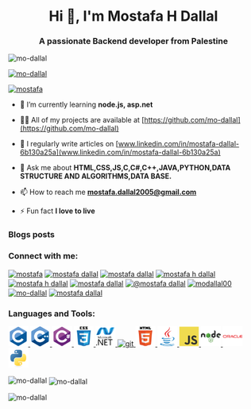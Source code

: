 <h1 align="center">Hi 👋, I'm Mostafa H Dallal</h1>
<h3 align="center">A passionate Backend developer from Palestine</h3>

<p align="left"> <img src="https://komarev.com/ghpvc/?username=mo-dallal&label=Profile%20views&color=0e75b6&style=flat" alt="mo-dallal" /> </p>

<p align="left"> <a href="https://github.com/ryo-ma/github-profile-trophy"><img src="https://github-profile-trophy.vercel.app/?username=mo-dallal" alt="mo-dallal" /></a> </p>

<p align="left"> <a href="https://twitter.com/mostafa" target="blank"><img src="https://img.shields.io/twitter/follow/mostafa?logo=twitter&style=for-the-badge" alt="mostafa" /></a> </p>

- 🌱 I’m currently learning **node.js, asp.net**

- 👨‍💻 All of my projects are available at [https://github.com/mo-dallal](https://github.com/mo-dallal)

- 📝 I regularly write articles on [www.linkedin.com/in/mostafa-dallal-6b130a25a](www.linkedin.com/in/mostafa-dallal-6b130a25a)

- 💬 Ask me about **HTML,CSS,JS,C,C#,C++,JAVA,PYTHON,DATA STRUCTURE AND ALGORITHMS,DATA BASE.**

- 📫 How to reach me **mostafa.dallal2005@gmail.com**

- ⚡ Fun fact **I love to live**

### Blogs posts
<!-- BLOG-POST-LIST:START -->
<!-- BLOG-POST-LIST:END -->

<h3 align="left">Connect with me:</h3>
<p align="left">
<a href="https://twitter.com/mostafa" target="blank"><img align="center" src="https://raw.githubusercontent.com/rahuldkjain/github-profile-readme-generator/master/src/images/icons/Social/twitter.svg" alt="mostafa" height="30" width="40" /></a>
<a href="https://linkedin.com/in/mostafa dallal" target="blank"><img align="center" src="https://raw.githubusercontent.com/rahuldkjain/github-profile-readme-generator/master/src/images/icons/Social/linked-in-alt.svg" alt="mostafa dallal" height="30" width="40" /></a>
<a href="https://stackoverflow.com/users/mostafa dallal" target="blank"><img align="center" src="https://raw.githubusercontent.com/rahuldkjain/github-profile-readme-generator/master/src/images/icons/Social/stack-overflow.svg" alt="mostafa dallal" height="30" width="40" /></a>
<a href="https://fb.com/mostafa h dallal" target="blank"><img align="center" src="https://raw.githubusercontent.com/rahuldkjain/github-profile-readme-generator/master/src/images/icons/Social/facebook.svg" alt="mostafa h dallal" height="30" width="40" /></a>
<a href="https://instagram.com/mostafa h dallal" target="blank"><img align="center" src="https://raw.githubusercontent.com/rahuldkjain/github-profile-readme-generator/master/src/images/icons/Social/instagram.svg" alt="mostafa h dallal" height="30" width="40" /></a>
<a href="https://www.behance.net/mostafa dallal" target="blank"><img align="center" src="https://raw.githubusercontent.com/rahuldkjain/github-profile-readme-generator/master/src/images/icons/Social/behance.svg" alt="mostafa dallal" height="30" width="40" /></a>
<a href="https://medium.com/@mostafa dallal" target="blank"><img align="center" src="https://raw.githubusercontent.com/rahuldkjain/github-profile-readme-generator/master/src/images/icons/Social/medium.svg" alt="@mostafa dallal" height="30" width="40" /></a>
<a href="https://www.codechef.com/users/modallal00" target="blank"><img align="center" src="https://cdn.jsdelivr.net/npm/simple-icons@3.1.0/icons/codechef.svg" alt="modallal00" height="30" width="40" /></a>
<a href="https://codeforces.com/profile/mo-dallal" target="blank"><img align="center" src="https://raw.githubusercontent.com/rahuldkjain/github-profile-readme-generator/master/src/images/icons/Social/codeforces.svg" alt="mo-dallal" height="30" width="40" /></a>
<a href="https://www.leetcode.com/mostafa dallal" target="blank"><img align="center" src="https://raw.githubusercontent.com/rahuldkjain/github-profile-readme-generator/master/src/images/icons/Social/leet-code.svg" alt="mostafa dallal" height="30" width="40" /></a>
</p>

<h3 align="left">Languages and Tools:</h3>
<p align="left"> <a href="https://www.cprogramming.com/" target="_blank" rel="noreferrer"> <img src="https://raw.githubusercontent.com/devicons/devicon/master/icons/c/c-original.svg" alt="c" width="40" height="40"/> </a> <a href="https://www.w3schools.com/cpp/" target="_blank" rel="noreferrer"> <img src="https://raw.githubusercontent.com/devicons/devicon/master/icons/cplusplus/cplusplus-original.svg" alt="cplusplus" width="40" height="40"/> </a> <a href="https://www.w3schools.com/cs/" target="_blank" rel="noreferrer"> <img src="https://raw.githubusercontent.com/devicons/devicon/master/icons/csharp/csharp-original.svg" alt="csharp" width="40" height="40"/> </a> <a href="https://www.w3schools.com/css/" target="_blank" rel="noreferrer"> <img src="https://raw.githubusercontent.com/devicons/devicon/master/icons/css3/css3-original-wordmark.svg" alt="css3" width="40" height="40"/> </a> <a href="https://dotnet.microsoft.com/" target="_blank" rel="noreferrer"> <img src="https://raw.githubusercontent.com/devicons/devicon/master/icons/dot-net/dot-net-original-wordmark.svg" alt="dotnet" width="40" height="40"/> </a> <a href="https://git-scm.com/" target="_blank" rel="noreferrer"> <img src="https://www.vectorlogo.zone/logos/git-scm/git-scm-icon.svg" alt="git" width="40" height="40"/> </a> <a href="https://www.w3.org/html/" target="_blank" rel="noreferrer"> <img src="https://raw.githubusercontent.com/devicons/devicon/master/icons/html5/html5-original-wordmark.svg" alt="html5" width="40" height="40"/> </a> <a href="https://www.java.com" target="_blank" rel="noreferrer"> <img src="https://raw.githubusercontent.com/devicons/devicon/master/icons/java/java-original.svg" alt="java" width="40" height="40"/> </a> <a href="https://developer.mozilla.org/en-US/docs/Web/JavaScript" target="_blank" rel="noreferrer"> <img src="https://raw.githubusercontent.com/devicons/devicon/master/icons/javascript/javascript-original.svg" alt="javascript" width="40" height="40"/> </a> <a href="https://nodejs.org" target="_blank" rel="noreferrer"> <img src="https://raw.githubusercontent.com/devicons/devicon/master/icons/nodejs/nodejs-original-wordmark.svg" alt="nodejs" width="40" height="40"/> </a> <a href="https://www.oracle.com/" target="_blank" rel="noreferrer"> <img src="https://raw.githubusercontent.com/devicons/devicon/master/icons/oracle/oracle-original.svg" alt="oracle" width="40" height="40"/> </a> <a href="https://www.python.org" target="_blank" rel="noreferrer"> <img src="https://raw.githubusercontent.com/devicons/devicon/master/icons/python/python-original.svg" alt="python" width="40" height="40"/> </a> </p>

<p><img align="left" src="https://github-readme-stats.vercel.app/api/top-langs?username=mo-dallal&show_icons=true&locale=en&layout=compact" alt="mo-dallal" /></p>

<p>&nbsp;<img align="center" src="https://github-readme-stats.vercel.app/api?username=mo-dallal&show_icons=true&locale=en" alt="mo-dallal" /></p>

<p><img align="center" src="https://github-readme-streak-stats.herokuapp.com/?user=mo-dallal&" alt="mo-dallal" /></p>

